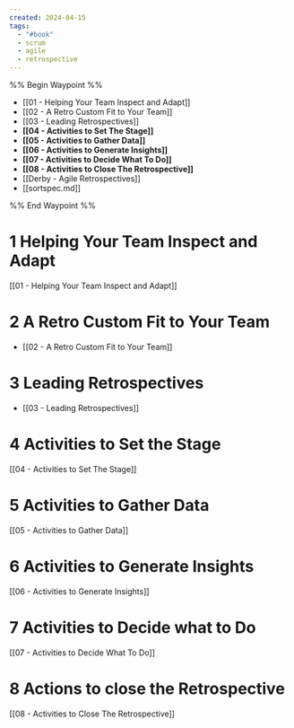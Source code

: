 ```yaml
---
created: 2024-04-15
tags:
  - "#book"
  - scrum
  - agile
  - retrospective
---
```

%% Begin Waypoint %%
- [[01 - Helping Your Team Inspect and Adapt]]
- [[02 - A Retro Custom Fit to Your Team]]
- [[03 - Leading Retrospectives]]
- **[[04 - Activities to Set The Stage]]**
- **[[05 - Activities to Gather Data]]**
- **[[06 - Activities to Generate Insights]]**
- **[[07 - Activities to Decide What To Do]]**
- **[[08 - Activities to Close The Retrospective]]**
- [[Derby - Agile Retrospectives]]
- [[sortspec.md]]

%% End Waypoint %%


# 1 Helping Your Team Inspect and Adapt

[[01 - Helping Your Team Inspect and Adapt]]

# 2 A Retro Custom Fit to Your Team

- [[02 - A Retro Custom Fit to Your Team]]

# 3 Leading Retrospectives

- [[03 - Leading Retrospectives]]

# 4 Activities to Set the Stage

[[04 - Activities to Set The Stage]]

# 5 Activities to Gather Data

[[05 - Activities to Gather Data]]

# 6 Activities to Generate Insights

[[06 - Activities to Generate Insights]]

# 7 Activities to Decide what to Do

[[07 - Activities to Decide What To Do]]

# 8 Actions to close the Retrospective

[[08 - Activities to Close The Retrospective]]
